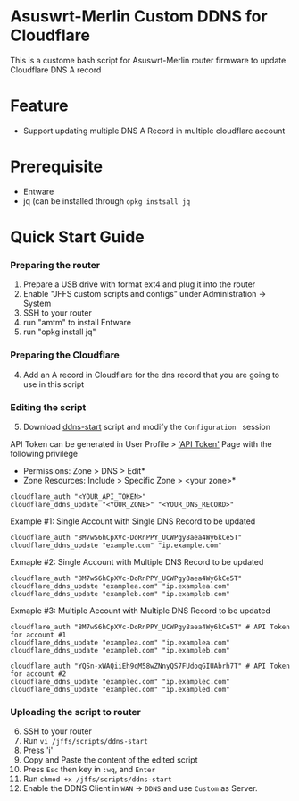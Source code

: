 # Asuswrt-Merlin Custom DDNS for Cloudflare
This is a custome bash script for Asuswrt-Merlin router firmware to update Cloudflare DNS A record

# Feature
- Support updating multiple DNS A Record in multiple cloudflare account

# Prerequisite
- Entware
- jq (can be installed through `opkg instsall jq`

# Quick Start Guide
### Preparing the router
1. Prepare a USB drive with format ext4 and plug it into the router
2. Enable "JFFS custom scripts and configs" under Administration -> System
3. SSH to your router
4. run "amtm" to install Entware
5. run "opkg install jq"

### Preparing the Cloudflare
4. Add an A record in Cloudflare for the dns record that you are going to use in this script

### Editing the script
5. Download [ddns-start](ddns-start) script and modify the `Configuration ` session

API Token can be generated in User Profile > ['API Token'](https://dash.cloudflare.com/profile/api-tokens) Page with the following privilege
- Permissions: Zone > DNS > Edit*
- Zone Resources: Include > Specific Zone > \<your zone\>*

```
cloudflare_auth "<YOUR_API_TOKEN>"
cloudflare_ddns_update "<YOUR_ZONE>" "<YOUR_DNS_RECORD>"
```
Example #1: Single Account with Single DNS Record to be updated
```
cloudflare_auth "8M7wS6hCpXVc-DoRnPPY_UCWPgy8aea4Wy6kCe5T"
cloudflare_ddns_update "example.com" "ip.example.com"
```
Exmaple #2: Single Account with Multiple DNS Record to be updated
```
cloudflare_auth "8M7wS6hCpXVc-DoRnPPY_UCWPgy8aea4Wy6kCe5T"
cloudflare_ddns_update "examplea.com" "ip.examplea.com"
cloudflare_ddns_update "exampleb.com" "ip.exampleb.com"
```
Exmaple #3: Multiple Account with Multiple DNS Record to be updated
```
cloudflare_auth "8M7wS6hCpXVc-DoRnPPY_UCWPgy8aea4Wy6kCe5T" # API Token for account #1
cloudflare_ddns_update "examplea.com" "ip.examplea.com"
cloudflare_ddns_update "exampleb.com" "ip.exampleb.com"

cloudflare_auth "YQSn-xWAQiiEh9qM58wZNnyQS7FUdoqGIUAbrh7T" # API Token for account #2
cloudflare_ddns_update "examplec.com" "ip.examplec.com"
cloudflare_ddns_update "exampled.com" "ip.exampled.com"
```
### Uploading the script to router
6. SSH to your router
7. Run `vi /jffs/scripts/ddns-start`
8. Press 'i'
9. Copy and Paste the content of the edited script
10. Press `Esc` then key in `:wq`, and `Enter`
11. Run `chmod +x /jffs/scripts/ddns-start`
12. Enable the DDNS Client in `WAN` -> `DDNS` and use `Custom` as Server.
